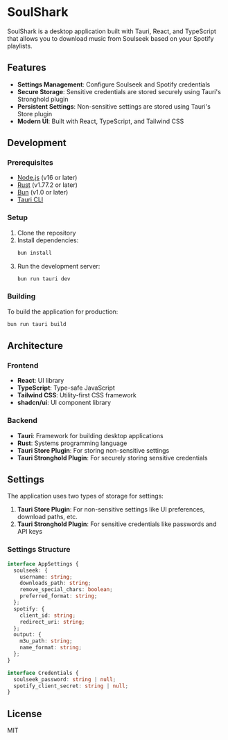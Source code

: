 # SoulShark

SoulShark is a desktop application built with Tauri, React, and TypeScript that allows you to download music from Soulseek based on your Spotify playlists.

## Features

- **Settings Management**: Configure Soulseek and Spotify credentials
- **Secure Storage**: Sensitive credentials are stored securely using Tauri's Stronghold plugin
- **Persistent Settings**: Non-sensitive settings are stored using Tauri's Store plugin
- **Modern UI**: Built with React, TypeScript, and Tailwind CSS

## Development

### Prerequisites

- [Node.js](https://nodejs.org/) (v16 or later)
- [Rust](https://www.rust-lang.org/) (v1.77.2 or later)
- [Bun](https://bun.sh/) (v1.0 or later)
- [Tauri CLI](https://tauri.app/v1/guides/getting-started/prerequisites)

### Setup

1. Clone the repository
2. Install dependencies:
   ```bash
   bun install
   ```
3. Run the development server:
   ```bash
   bun run tauri dev
   ```

### Building

To build the application for production:

```bash
bun run tauri build
```

## Architecture

### Frontend

- **React**: UI library
- **TypeScript**: Type-safe JavaScript
- **Tailwind CSS**: Utility-first CSS framework
- **shadcn/ui**: UI component library

### Backend

- **Tauri**: Framework for building desktop applications
- **Rust**: Systems programming language
- **Tauri Store Plugin**: For storing non-sensitive settings
- **Tauri Stronghold Plugin**: For securely storing sensitive credentials

## Settings

The application uses two types of storage for settings:

1. **Tauri Store Plugin**: For non-sensitive settings like UI preferences, download paths, etc.
2. **Tauri Stronghold Plugin**: For sensitive credentials like passwords and API keys

### Settings Structure

```typescript
interface AppSettings {
  soulseek: {
    username: string;
    downloads_path: string;
    remove_special_chars: boolean;
    preferred_format: string;
  };
  spotify: {
    client_id: string;
    redirect_uri: string;
  };
  output: {
    m3u_path: string;
    name_format: string;
  };
}

interface Credentials {
  soulseek_password: string | null;
  spotify_client_secret: string | null;
}
```

## License

MIT

